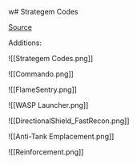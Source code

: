 w# Strategem Codes

[Source](https://www.reddit.com/r/Helldivers/comments/1brix79/stratagem_cheat_sheet_updated_3302024/)

Additions:

![[Strategem Codes.png]]

![[Commando.png]]

![[FlameSentry.png]]

![[WASP Launcher.png]]

![[DirectionalShield_FastRecon.png]]

![[Anti-Tank Emplacement.png]]

![[Reinforcement.png]]


